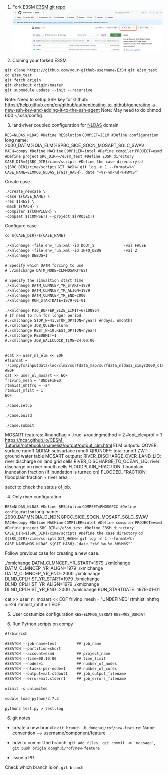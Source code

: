 1. Fork E3SM
[E3SM git repo](https://github.com/E3SM-Project/E3SM)
![fork](setup-e3sm-on-compy/fork.png)

2. Cloning your forked E3SM
```
git clone https://github.com/your-github-username/E3SM.git e3sm_test
cd e3sm_test
git fetch origin
git checkout origin/master
git submodule update --init --recursive
```
Note: Need to setup SSH key for Github: https://help.github.com/en/github/authenticating-to-github/generating-a-new-ssh-key-and-adding-it-to-the-ssh-agent Note: May need to do chmod 600 ~/.ssh/config

3. land-river coupled configuration for [NLDAS](https://ldas.gsfc.nasa.gov/nldas/specifications) domain

``RES=NLDAS_NLDAS #Define RESolution``
``COMPSET=IELM #Define configuration``
long name: 2000_DATM%QIA_ELM%SPBC_SICE_SOCN_MOSART_SGLC_SWAV
``MACH=compy #Define MACHine``
``COMPILER=intel #Define compiler``
``PROJECT=esmd #Define project``
``SRC_DIR=~/e3sm_test #Define E3SM directory``
``CASE_DIR=${SRC_DIR}/cime/scripts #Define the case directory``
``cd ${SRC_DIR}/cime/scripts``
`` GIT_HASH=`git log -n 1 --format=%h` ``
`` CASE_NAME=ELMMOS_NLDAS_${GIT_HASH}.`date "+%Y-%m-%d-%H%M%S"` ``

Create case
```
./create_newcase \
-case ${CASE_NAME} \
-res ${RES} \
-mach ${MACH} \
-compiler ${COMPILER} \
-compset ${COMPSET} --project ${PROJECT}
```

Configure case
```
cd ${CASE_DIR}/${CASE_NAME}

./xmlchange -file env_run.xml -id DOUT_S             -val FALSE
./xmlchange -file env_run.xml -id INFO_DBUG          -val 2
./xmlchange DEBUG=1

# Specify which DATM forcing to use
# ./xmlchange DATM_MODE=CLMMOSARTTEST 

# Specify the simualtion start time
./xmlchange DATM_CLMNCEP_YR_START=1979
./xmlchange DATM_CLMNCEP_YR_ALIGN=1979
./xmlchange DATM_CLMNCEP_YR_END=2000
./xmlchange RUN_STARTDATE=1979-01-01

./xmlchange PIO_BUFFER_SIZE_LIMIT=67108864
# If need to run for longer period
#./xmlchange STOP_N=41,STOP_OPTION=nyears #ndays, nmonths
#./xmlchange JOB_QUEUE=slurm
#./xmlchange REST_N=10,REST_OPTION=nyears
#./xmlchange RESUBMIT=1
#./xmlchange JOB_WALLCLOCK_TIME=24:00:00


#cat >> user_nl_elm << EOF
#fsurdat = '/compyfs/inputdata/lnd/clm2/surfdata_map/surfdata_nldas2_simyr2000_c181207.nc'
#EOF
cat >> user_nl_mosart << EOF
frivinp_mesh = 'UNDEFINED'
rtmhist_nhtfrq = -24
rtmhist_mfilt = 1
EOF

./case.setup

./case.build

./case.submit
```
MOSART features:
#inundflag = .true.
#routingmethod = 2
#opt_elevprof = 1
https://ncar.github.io/CESM-Tutorial/notebooks/namelist/output/output_clm.html
ELM outputs: QOVER: surface runoff
             QDRAI: subsurface runoff
             QRUNOFF: total runoff
             ZWT: ground water table
MOSART outputs: RIVER_DISCHARGE_OVER_LAND_LIQ: river discharge on land grid cells
			    RIVER_DISCHARGE_TO_OCEAN_LIQ: river discharge on river mouth cells
			    FLOODPLAIN_FRACTION: floodplain inundation fraction (if inundation is turned on)
                FLOODED_FRACTION: floodplain fraction + river area

sacct to check the status of job.

4. Only river configuration

``RES=NLDAS_NLDAS #Define RESolution``
``COMPSET=RMOSGPCC #Define configuration``
long name: 2000_DATM%QIA_DLND%GPCC_SICE_SOCN_MOSART_SGLC_SWAV
``MACH=compy #Define MACHine``
``COMPILER=intel #Define compiler``
``PROJECT=esmd #Define project``
``SRC_DIR=~/e3sm_test #Define E3SM directory``
``CASE_DIR=${SRC_DIR}/cime/scripts #Define the case directory``
``cd ${SRC_DIR}/cime/scripts``
`` GIT_HASH=`git log -n 1 --format=%h` ``
`` CASE_NAME=MOS_NLDAS_${GIT_HASH}.`date "+%Y-%m-%d-%H%M%S"` ``

Follow previous case for creating a new case.

./xmlchange DATM_CLMNCEP_YR_START=1979
./xmlchange DATM_CLMNCEP_YR_ALIGN=1979
./xmlchange DATM_CLMNCEP_YR_END=2000
./xmlchange DLND_CPLHIST_YR_START=1979
./xmlchange DLND_CPLHIST_YR_ALIGN=1979
./xmlchange DLND_CPLHIST_YR_END=2000
./xmlchange RUN_STARTDATE=1979-01-01

cat >> user_nl_mosart << EOF
frivinp_mesh = 'UNDEFINED'
rtmhist_nhtfrq = -24
rtmhist_mfilt = 1
EOF

5. User costumize configuration
``RES=ELMMOS_USRDAT``
``RES=MOS_USRDAT``

6. Run Python scripts on compy
```
#!/bin/csh

#SBATCH --job-name=test         ## job_name
#SBATCH --partition=short
#SBATCH --account=esmd          ## project_name
#SBATCH --time=00:10:00         ## time_limit
#SBATCH --nodes=1               ## number_of_nodes
#SBATCH --ntasks-per-node=1     ## number_of_cores
#SBATCH --output=mat.stdout1    ## job_output_filename
#SBATCH --error=mat.stderr1     ## job_errors_filename

ulimit -s unlimited

module load python/3.7.3

python3 test.py > test.log
```
6. git notes

* create a new branch: ``git branch -b donghui/rof/new-feature``: Name convention --> username/component/feature 

* how to commit the branch: ``git add files, git commit -m 'message'``, 
                            ``git push origin donghui/rof/new-feature``

* Issue a PR. 

Check which branch is on: ``git branch``

